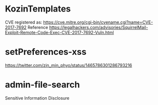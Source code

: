 # KozinTemplates
CVE registered as: https://cve.mitre.org/cgi-bin/cvename.cgi?name=CVE-2017-7692
Reference
https://legalhackers.com/advisories/SquirrelMail-Exploit-Remote-Code-Exec-CVE-2017-7692-Vuln.html

# setPreferences-xss
https://twitter.com/zin_min_phyo/status/1465786301286793216

# admin-file-search
Sensitive Information Disclosure
